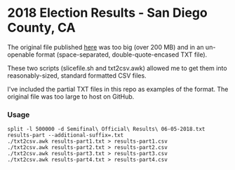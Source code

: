 # 2018 Election Results - San Diego County, CA

The original file published [here](http://www.sdvote.com/content/dam/rov/en/election/2018June/Semifinal%20Official%20Results%2006-05-2018.txt) was too big (over 200 MB) and in an un-openable format (space-separated, double-quote-encased TXT file).

These two scripts (slicefile.sh and txt2csv.awk) allowed me to get them into reasonably-sized, standard formatted CSV files.

I've included the partial TXT files in this repo as examples of the format. The original file was too large to host on GitHub.

### Usage

```
split -l 500000 -d Semifinal\ Official\ Results\ 06-05-2018.txt results-part --additional-suffix=.txt
./txt2csv.awk results-part1.txt > results-part1.csv
./txt2csv.awk results-part2.txt > results-part2.csv
./txt2csv.awk results-part3.txt > results-part3.csv
./txt2csv.awk results-part4.txt > results-part4.csv
```